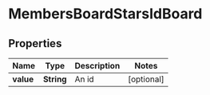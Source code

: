 # MembersBoardStarsIdBoard

## Properties
Name | Type | Description | Notes
------------ | ------------- | ------------- | -------------
**value** | **String** | An id |  [optional]
